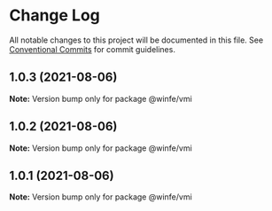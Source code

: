 # Change Log

All notable changes to this project will be documented in this file.
See [Conventional Commits](https://conventionalcommits.org) for commit guidelines.

## 1.0.3 (2021-08-06)

**Note:** Version bump only for package @winfe/vmi





## 1.0.2 (2021-08-06)

**Note:** Version bump only for package @winfe/vmi





## 1.0.1 (2021-08-06)

**Note:** Version bump only for package @winfe/vmi
